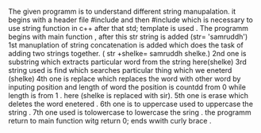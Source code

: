 The given programm is to understand different string manupalation. it begins with a header file #include and then #include which is necessary to use string function in c++ after that std; template is used . The programm begins with main function , after this str string is added (str= 'samruddh') 1st manuplation of string concatenation is added which does the task of adding two strings together. ( str +shelke= samruddh shelke.) 2nd one is substring which extracts particular word from the string here(shelke) 3rd string used is find which searches particular thing which we eneterd (shelke) 4th one is replace which replaces the word with other word by inputing position and length of word the position is countdd from 0 while length is from 1 . here (shelke is replaced with sir). 5th one is erase which deletes the word enetered . 6th one is to uppercase used to uppercase the string . 7th one used is tolowercase to lowercase the sring . the programm return to main function witg return 0; ends wwith curly brace .

